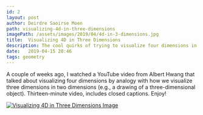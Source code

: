 ```yaml
---
id: 2
layout: post
author: Deirdre Saoirse Moen
path: visualizing-4d-in-three-dimensions
imagePath: /assets/images/2019/04/4d-in-3-dimensions.jpg
title:  Visualizing 4D in Three Dimensions
description: The cool quirks of trying to visualize four dimensions in three. After all, we are so used to visualizing three dimensions in two dimensions, but…four into three is quite a bit more difficult.
date:   2019-04-15 20:46
tags: geometry
---
```


A couple of weeks ago, I watched a YouTube video from Albert Hwang that talked about visualizing four dimensions by analogy with how we visualize three dimensions in two dimensions (e.g., a drawing of a three-dimensional object). Thirteen-minute video, includes closed captions. Enjoy!

[![Visualizing 4D in Three Dimensions Image](/assets/images/2019/04/4d-in-3-dimensions.jpg)](http://www.youtube.com/watch?v=x9_BG2q7XYw "Visualizing 4D in Three Dimensions")
